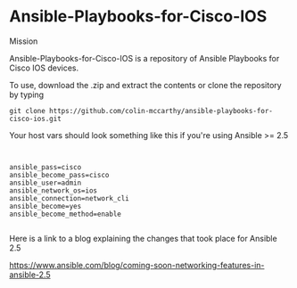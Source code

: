 # Ansible-Playbooks-for-Cisco-IOS


Mission

Ansible-Playbooks-for-Cisco-IOS is a repository of Ansible Playbooks for Cisco IOS devices.

To use, download the .zip and extract the contents or clone the repository by typing

```git clone https://github.com/colin-mccarthy/ansible-playbooks-for-cisco-ios.git```



Your host vars should look something like this if you're using Ansible >= 2.5

```


ansible_pass=cisco
ansible_become_pass=cisco
ansible_user=admin
ansible_network_os=ios
ansible_connection=network_cli
ansible_become=yes
ansible_become_method=enable


```

Here is a link to a blog explaining the changes that took place for Ansible 2.5

https://www.ansible.com/blog/coming-soon-networking-features-in-ansible-2.5





